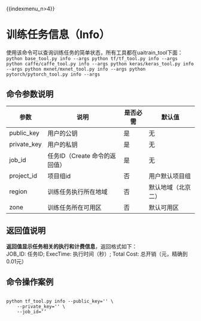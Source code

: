 {{indexmenu_n>4}}

# 训练任务信息（Info）
使用该命令可以查询训练任务的简单状态，所有工具都在uaitrain\_tool下面：
<code>
python base_tool.py info --args
python tf/tf_tool.py info --args
python caffe/caffe_tool.py info --args
python keras/keras_tool.py info --args
python mxnet/mxnet_tool.py info --args
python pytorch/pytorch_tool.py info --args
</code>

## 命令参数说明
| 参数 | 说明 | 是否必需 | 默认值 |
| ---- | ---- | -------- | ------ |
| public\_key         | 用户的公钥                                              | 是              |        无     |
| private\_key        | 用户的私钥                                              | 是              |        无     |
| job\_id                | 任务ID（Create 命令的返回值）                 | 是              |      无      |
| project\_id         | 项目组id                                                  | 否               |        用户默认项目组   |
| region               | 训练任务执行所在地域                                 | 否               |       默认地域（北京二）   |
| zone                 | 训练任务所在可用区                                    | 否              |        默认可用区   |

## 返回值说明
**返回值显示任务相关的执行和计费信息**，返回格式如下：\
JOB\_ID: 任务ID; ExecTime: 执行时间（秒）; Total Cost: 总开销（元，精确到0.01元）

## 命令操作案例
<code>
python tf_tool.py info --public_key='<PUB_KEY>' \
    --private_key='<PRI_KEY>' \
    --job_id=’<JOB_ID>’
</code>